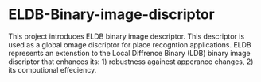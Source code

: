 # ELDB-Binary-image-discriptor
This project introduces ELDB binary image descriptor. This descriptor is used as a global omage discriptor for place recogntion applications.
ELDB represents an extenstion to the Local Diffrence Binary (LDB) binary image discriptor that enhances its: 1) robustness againest apperance changes, 2) its computional effeciency.
